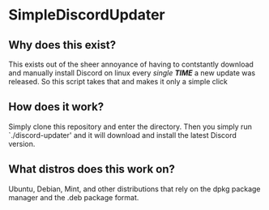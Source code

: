 # SimpleDiscordUpdater

## Why does this exist?
This exists out of the sheer annoyance of having to contstantly download and manually install Discord on linux every *single* ***TIME*** a new update was released. So this script takes that and makes it only a simple click

## How does it work? 
Simply clone this repository and enter the directory. Then you simply run `./discord-updater' and it will download and install the latest Discord version.

## What distros does this work on?
Ubuntu, Debian, Mint, and other distributions that rely on the dpkg package manager and the .deb package format.